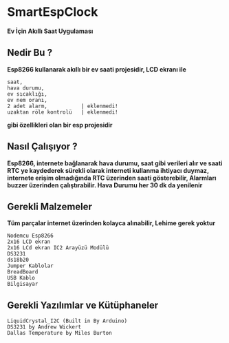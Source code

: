 # SmartEspClock
**Ev İçin Akıllı Saat Uygulaması**

## Nedir Bu ?
**Esp8266 kullanarak akıllı bir ev saati projesidir, LCD ekranı ile**
```
saat, 
hava durumu, 
ev sıcaklığı, 
ev nem oranı,
2 adet alarm,           | eklenmedi!
uzaktan röle kontrolü   | eklenmedi!
```
**gibi özellikleri olan bir esp projesidir**

## Nasıl Çalışıyor ?
**Esp8266, internete bağlanarak hava durumu, saat gibi verileri alır ve saati RTC ye kaydederek sürekli olarak interneti kullanma ihtiyacı duymaz, internete erişim olmadığında RTC üzerinden saati gösterebilir, Alarmları buzzer üzerinden çalıştırabilir. Hava Durumu her 30 dk da yenilenir**

## Gerekli Malzemeler
**Tüm parçalar internet üzerinden kolayca alınabilir, Lehime gerek yoktur**
```
Nodemcu Esp8266
2x16 LCD ekran
2x16 LCd ekran IC2 Arayüzü Modülü
DS3231 
ds18b20
Jumper Kablolar
BreadBoard
USB Kablo
Bilgisayar
```

## Gerekli Yazılımlar ve Kütüphaneler
```
LiquidCrystal_I2C (Built in By Arduino)
DS3231 by Andrew Wickert
Dallas Temperature by Miles Burton
```


